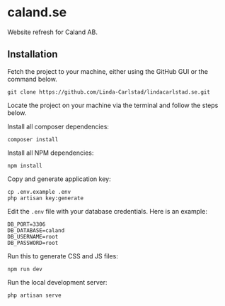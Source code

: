# caland.se

Website refresh for Caland AB. 

## Installation 

Fetch the project to your machine, either using the GitHub GUI or the command below.

```
git clone https://github.com/Linda-Carlstad/lindacarlstad.se.git
```

Locate the project on your machine via the terminal and follow the steps below.

Install all composer dependencies:

```
composer install
```

Install all NPM dependencies:

```
npm install
```

Copy and generate application key:

```
cp .env.example .env
php artisan key:generate
```

Edit the `.env` file with your database credentials. Here is an example:

```
DB_PORT=3306
DB_DATABASE=caland
DB_USERNAME=root
DB_PASSWORD=root
```

Run this to generate CSS and JS files:

```
npm run dev
```

Run the local development server:

```
php artisan serve
```
